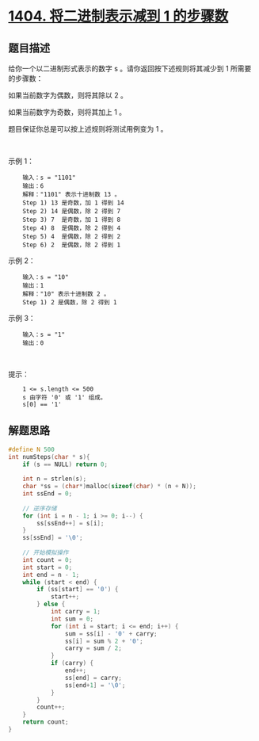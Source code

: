 # [1404. 将二进制表示减到 1 的步骤数](https://leetcode-cn.com/problems/number-of-steps-to-reduce-a-number-in-binary-representation-to-one/)

## 题目描述

给你一个以二进制形式表示的数字 s 。请你返回按下述规则将其减少到 1 所需要的步骤数：

如果当前数字为偶数，则将其除以 2 。

如果当前数字为奇数，则将其加上 1 。

题目保证你总是可以按上述规则将测试用例变为 1 。

 

示例 1：

        输入：s = "1101"
        输出：6
        解释："1101" 表示十进制数 13 。
        Step 1) 13 是奇数，加 1 得到 14 
        Step 2) 14 是偶数，除 2 得到 7
        Step 3) 7  是奇数，加 1 得到 8
        Step 4) 8  是偶数，除 2 得到 4  
        Step 5) 4  是偶数，除 2 得到 2 
        Step 6) 2  是偶数，除 2 得到 1  

示例 2：

        输入：s = "10"
        输出：1
        解释："10" 表示十进制数 2 。
        Step 1) 2 是偶数，除 2 得到 1 

示例 3：

        输入：s = "1"
        输出：0
 

提示：

        1 <= s.length <= 500
        s 由字符 '0' 或 '1' 组成。
        s[0] == '1'

## 解题思路

```c++
#define N 500
int numSteps(char * s){
	if (s == NULL) return 0;
	
	int n = strlen(s);
	char *ss = (char*)malloc(sizeof(char) * (n + N));
	int ssEnd = 0;
	
	// 逆序存储
	for (int i = n - 1; i >= 0; i--) {
		ss[ssEnd++] = s[i];
	}
	ss[ssEnd] = '\0';
	
	// 开始模拟操作
	int count = 0;
	int start = 0;
	int end = n - 1;
	while (start < end) {
		if (ss[start] == '0') {
			start++;
		} else {
			int carry = 1;
			int sum = 0;
			for (int i = start; i <= end; i++) {
				sum = ss[i] - '0' + carry;
				ss[i] = sum % 2 + '0';
				carry = sum / 2;
			}
			if (carry) {
				end++;
				ss[end] = carry;
				ss[end+1] = '\0';
			}
		}
		count++;
	}
	return count;
}
```